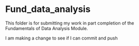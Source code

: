 # Fund_data_analysis
This folder is for submitting my work in part completion of the Fundamentals of Data Analysis Module.

I am making a change to see if I can commit and push

